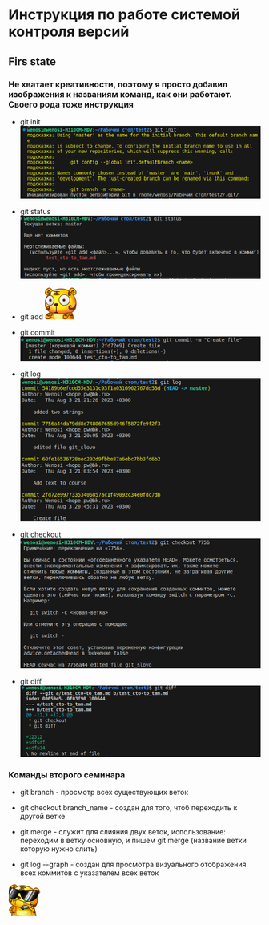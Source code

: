 # Инструкция по работе системой контроля версий

## Firs state

### Не хватает креативности, поэтому я просто добавил изображения к названиям команд, как они работают. Своего рода тоже инструкция

* git init
![img/init.png](img/init.png)
* git stаtus
![img/status.png](img/status.png)
* git add
![куда-то пропал, поэтому глазки](img/2_005.gif)
* git commit
![img/commit.png](img/commit.png)

* git log
![img/log.png](img/log.png)
* git checkout
![img/checkout.png](img/checkout.png)
* git diff
![img/diff.png](img/diff.png)

### Команды второго семинара

* git branch - просмотр всех существующих веток

* git checkout branch_name - создан для того, чтоб переходить к другой ветке

* git merge - служит для слияния двух веток, использование:
переходим в ветку основную, и пишем git merge (название ветки которую нужно слить)

* git log --graph - создан для просмотра визуального отображения всех коммитов с указателем всех веток

![img/11.gif](img/11.gif)